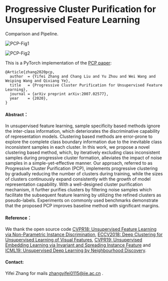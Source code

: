 # Progressive Cluster Purification for Unsupervised Feature Learning

Comparison and Pipeline.

![PCP-Fig1](https://img-blog.csdnimg.cn/20200721001531308.png?x-oss-process=image/watermark,type_ZmFuZ3poZW5naGVpdGk,shadow_10,text_aHR0cHM6Ly9ibG9nLmNzZG4ubmV0L3dlaXhpbl80Mzg3MjU3OA==,size_16,color_FFFFFF,t_70)

![PCP-Fig2](https://img-blog.csdnimg.cn/20200721003129969.png?x-oss-process=image/watermark,type_ZmFuZ3poZW5naGVpdGk,shadow_10,text_aHR0cHM6Ly9ibG9nLmNzZG4ubmV0L3dlaXhpbl80Mzg3MjU3OA==,size_16,color_FFFFFF,t_70)

This is a PyTorch implementation of the [PCP paper](https://arxiv.org/abs/2007.02577):

```
@Article{zhang2020pcp,
  author  = {Yifei Zhang and Chang Liu and Yu Zhou and Wei Wang and Weiping Wang and Qixiang Ye},
  title   = {Progressive Cluster Purification for Unsupervised Feature Learning},
  journal = {arXiv preprint arXiv:2007.02577},
  year    = {2020},
}
```

#### Abstract：
In unsupervised feature learning, sample specificity based methods ignore the inter-class information, which deteriorates the discriminative capability of representation models. Clustering based methods are error-prone to explore the complete class boundary information due to the inevitable class inconsistent samples in each cluster. In this work, we propose a novel clustering based method, which, by iteratively excluding class inconsistent samples during progressive cluster formation, alleviates the impact of noise samples in a simple-yet-effective manner. Our approach, referred to as Progressive Cluster Purification (PCP), implements progressive clustering by gradually reducing the number of clusters during training, while the sizes of clusters continuously expand consistently with the growth of model representation capability. With a well-designed cluster purification mechanism, it further purifies clusters by filtering noise samples which facilitate the subsequent feature learning by utilizing the refined clusters as pseudo-labels. Experiments on commonly used benchmarks  demonstrate that the proposed PCP improves baseline method with significant margins. 


#### Reference：
We thank the open source code [CVPR18: Unsupervised Feature Learning via Non-Parametric Instance Discrimination](https://github.com/zhirongw/lemniscate.pytorch), [ECCV2018: Deep Clustering for Unsupervised Learning of Visual Features](https://github.com/facebookresearch/deepcluster), [CVPR19: Unsupervised Embedding Learning via Invariant and Spreading Instance Feature](https://github.com/mangye16/Unsupervised_Embedding_Learning) and [ICML19: Unsupervised Deep Learning by Neighbourhood Discovery](https://github.com/Raymond-sci/AND).


#### Contact:
Yifei Zhang for mails zhangyifei0115@iie.ac.cn .
